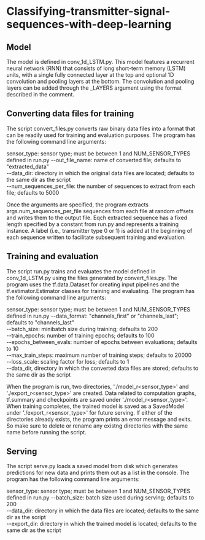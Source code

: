 # Classifying-transmitter-signal-sequences-with-deep-learning

## Model

The model is defined in conv_1d_LSTM.py. This model features a recurrent neural network (RNN) that consists of long short-term memory (LSTM) units, with a single fully connected layer at the top and optional 1D convolution and pooling layers at the bottom. The convolution and pooling layers can be added through the _LAYERS argument using the format described in the comment. 

## Converting data files for training  

The script convert_files.py converts raw binary data files into a format that can be readily used for training and evaluation purposes. The program has the following command line arguments:

sensor_type: sensor type; must be between 1 and NUM_SENSOR_TYPES defined in run.py
--out_file_name: name of converted file; defaults to "extracted_data"  
--data_dir: directory in which the original data files are located; defaults to the same dir as the script  
--num_sequences_per_file: the number of sequences to extract from each file; defaults to 5000  

Once the arguments are specified, the program extracts args.num_sequences_per_file sequences from each file at random offsets and writes them to the output file. Eqch extracted sequence has a fixed length specified by a constant from run.py and represents a training instance. A label (i.e., transmitter type 0 or 1) is added at the beginning of each sequence written to facilitate subsequent training and evaluation.

## Training and evaluation

The script run.py trains and evaluates the model defined in conv_1d_LSTM.py using the files generated by convert_files.py. The program uses the tf.data.Dataset for creating input pipelines and the tf.estimator.Estimator classes for training and evaluating. The program has the following command line arguments:

sensor_type: sensor type; must be between 1 and NUM_SENSOR_TYPES defined in run.py
--data_format: "channels_first" or "channels_last"; defaults to "channels_last"  
--batch_size: minibatch size during training; defaults to 200  
--train_epochs: number of training epochs; defaults to 100  
--epochs_between_evals: number of epochs between evaluations; defaults to 10  
--max_train_steps: maximum number of training steps; defaults to 20000  
--loss_scale: scaling factor for loss; defaults to 1  
--data_dir, directory in which the converted data files are stored; defaults to the same dir as the script  

When the program is run, two directories, './model_r<sensor_type>' and './export_r<sensor_type>' are created. Data related to computation graphs, tf.summary and checkpoints are saved under './model_r<sensor_type>'. When training completes, the trained model is saved as a SavedModel under './export_r<sensor_type>' for future serving. If either of the directories already exists, the program prints an error message and exits. So make sure to delete or rename any existng directories with the same name before running the script.  

## Serving

The script serve.py loads a saved model from disk which generates predictions for new data and prints them out as a list in the console.
The program has the following command line arguments:

sensor_type: sensor type; must be between 1 and NUM_SENSOR_TYPES defined in run.py
--batch_size: batch size used during serving; defaults to 200  
--data_dir: directory in which the data files are located; defaults to the same dir as the script  
--export_dir: directory in which the trained model is located; defaults to the same dir as the script  
